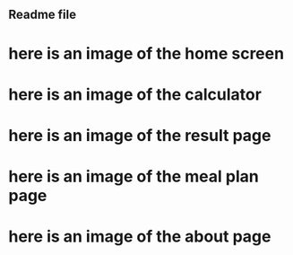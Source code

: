 ## Readme file
# here is an image of the home screen

# here is an image of the calculator

# here is an image of the result page

# here is an image of the meal plan page

# here is an image of the about page